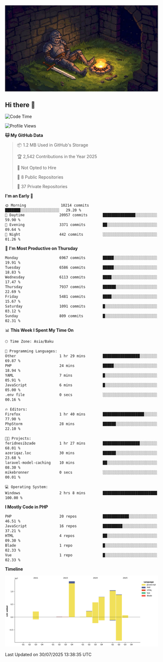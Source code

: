 ![Test](https://github.com/feridnesibzade/feridnesibzade/blob/main/assets/367876bae284d72b3bd74ffa1e4346d7.jpg)

## Hi there 👋

<!--START_SECTION:waka-->
![Code Time](http://img.shields.io/badge/Code%20Time-8%20hrs%2012%20mins-blue)

![Profile Views](http://img.shields.io/badge/Profile%20Views-0-blue)

**🐱 My GitHub Data** 

> 📦 1.2 MB Used in GitHub's Storage 
 > 
> 🏆 2,542 Contributions in the Year 2025
 > 
> 🚫 Not Opted to Hire
 > 
> 📜 8 Public Repositories 
 > 
> 🔑 37 Private Repositories 
 > 
**I'm an Early 🐤** 

```text
🌞 Morning                10214 commits       ███████░░░░░░░░░░░░░░░░░░   29.20 % 
🌆 Daytime                20957 commits       ███████████████░░░░░░░░░░   59.90 % 
🌃 Evening                3371 commits        ██░░░░░░░░░░░░░░░░░░░░░░░   09.64 % 
🌙 Night                  442 commits         ░░░░░░░░░░░░░░░░░░░░░░░░░   01.26 % 
```
📅 **I'm Most Productive on Thursday** 

```text
Monday                   6967 commits        █████░░░░░░░░░░░░░░░░░░░░   19.91 % 
Tuesday                  6586 commits        █████░░░░░░░░░░░░░░░░░░░░   18.83 % 
Wednesday                6113 commits        ████░░░░░░░░░░░░░░░░░░░░░   17.47 % 
Thursday                 7937 commits        ██████░░░░░░░░░░░░░░░░░░░   22.69 % 
Friday                   5481 commits        ████░░░░░░░░░░░░░░░░░░░░░   15.67 % 
Saturday                 1091 commits        █░░░░░░░░░░░░░░░░░░░░░░░░   03.12 % 
Sunday                   809 commits         █░░░░░░░░░░░░░░░░░░░░░░░░   02.31 % 
```


📊 **This Week I Spent My Time On** 

```text
🕑︎ Time Zone: Asia/Baku

💬 Programming Languages: 
Other                    1 hr 29 mins        █████████████████░░░░░░░░   69.87 % 
PHP                      24 mins             █████░░░░░░░░░░░░░░░░░░░░   18.94 % 
YAML                     7 mins              █░░░░░░░░░░░░░░░░░░░░░░░░   05.91 % 
JavaScript               6 mins              █░░░░░░░░░░░░░░░░░░░░░░░░   05.00 % 
.env file                0 secs              ░░░░░░░░░░░░░░░░░░░░░░░░░   00.16 % 

🔥 Editors: 
Firefox                  1 hr 40 mins        ███████████████████░░░░░░   77.90 % 
PhpStorm                 28 mins             ██████░░░░░░░░░░░░░░░░░░░   22.10 % 

🐱‍💻 Projects: 
feridnesibzade           1 hr 27 mins        █████████████████░░░░░░░░   68.01 % 
azeriqaz.loc             30 mins             ██████░░░░░░░░░░░░░░░░░░░   23.68 % 
laravel-model-caching    10 mins             ██░░░░░░░░░░░░░░░░░░░░░░░   08.30 % 
mikebronner              0 secs              ░░░░░░░░░░░░░░░░░░░░░░░░░   00.01 % 

💻 Operating System: 
Windows                  2 hrs 8 mins        █████████████████████████   100.00 % 
```

**I Mostly Code in PHP** 

```text
PHP                      20 repos            ████████████░░░░░░░░░░░░░   46.51 % 
JavaScript               16 repos            █████████░░░░░░░░░░░░░░░░   37.21 % 
HTML                     4 repos             ██░░░░░░░░░░░░░░░░░░░░░░░   09.30 % 
Blade                    1 repo              █░░░░░░░░░░░░░░░░░░░░░░░░   02.33 % 
Vue                      1 repo              █░░░░░░░░░░░░░░░░░░░░░░░░   02.33 % 
```



**Timeline**

![Lines of Code chart](https://raw.githubusercontent.com/feridnesibzade/feridnesibzade/main/assets/bar_graph.png)


 Last Updated on 30/07/2025 13:38:35 UTC
<!--END_SECTION:waka-->
